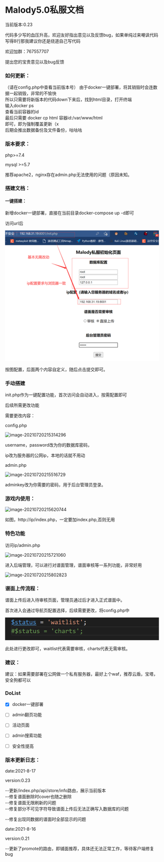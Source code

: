 # Malody5.0私服文档
当前版本:0.23  


代码多少写的血压升高，欢迎友好指出意见以及反馈bug，如果单纯过来嘲讽代码写得8行那我建议你还是绕道自己写代码  

欢迎加群：767557707  

提出您的宝贵意见以及bug反馈  


### 如何更新：
（请在config.php中查看当前版本号）
由于docker一键部署，将其销毁时会连数据一起销毁，非常的不愉快  
所以只需要将新版本的代码down下来后，找到html目录，打开终端  
输入docker ps  
查看当前容器的id  
最后只需要
docker cp html 容器id:/var/www/html  
即可，即为强制覆盖更新（x  
后期会推出数据备份及文件备份，咕咕咕


### 版本要求：

php>=7.4

mysql >=5.7

推荐apache2，nginx存在admin.php无法使用的问题（原因未知。

### 搭建文档：

#### 一键搭建：

新增docker一键部署，直接在当前目录docker-compose up -d即可

访问url后

![image-20210729220716457](/README.assets/image-20210729220716457.png)

按图配置，后面两个内容自定义，随后点击提交即可。

### 手动搭建

init.php作为一键配置功能，首次访问会自动进入，按需配置即可

后续所需更改功能

需要更改内容：

config.php

![image-20210720215314296](/README.assets/image-20210720215314296.png)

username，password改为你的数据库密码，

ip改为服务器的公网ip，本地的话就不用动

admin.php

![image-20210720215516729](/README.assets/image-20210720215516729.png)

adminkey改为你需要的密码，用于后台管理员登录。

### 游戏内使用：

![image-20210720215620744](/README.assets/image-20210720215620744.png)

如图，http://ip/index.php，一定要加index.php,否则无用

### 特色功能

访问ip/admin.php

![image-20210720215721060](/README.assets/image-20210720215721060.png)

进入后端管理，可以进行对谱面管理，谱面审核等一系列功能，非常好用

![image-20210720215802823](/README.assets/image-20210720215802823.png)

### 谱面上传流程：

谱面上传后进入待审核页面，管理员通过后才进入正式谱面中。

首次进入会通过导航页配置选择，后续需要更改，将config.php中

![image-20210729221041172](/README.assets/image-20210729221041172.png)

此处进行更改即可，waitlist代表需要审核，charts代表无需审核。

### 建议：

建议：如果需要部署在公网做一个私有服务器，最好上个waf，推荐云盾，宝塔，安全狗都可以

### DoList

- [x] docker一键部署

- [ ] admin翻页功能
- [ ] 活动页面
- [ ] admin搜索功能
- [ ] 安全性提高


### 版本更新日志：

date:2021-8-17  

version:0.23  

--更新/index.php/api/store/info路由，展示当前版本  
--修复谱面删除时cover也随之删除  
--修复谱面无限刷新的问题  
--修复部分不可见字符导致谱面上传后无法正确写入数据库的问题  

--修复出现同数据的谱面时全部显示的问题

date:2021-8-16  

version:0.21  

--更新了promote的路由，即铺面推荐，具体还无法正常工作，等待客户端修复bug